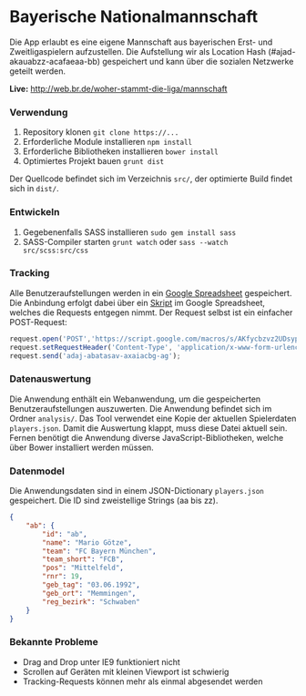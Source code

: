 # Bayerische Nationalmannschaft
Die App erlaubt es eine eigene Mannschaft aus bayerischen Erst- und Zweitligaspielern aufzustellen. Die Aufstellung wir als Location Hash (#ajad-akauabzz-acafaeaa-bb) gespeichert und kann über die sozialen Netzwerke geteilt werden.

**Live:** http://web.br.de/woher-stammt-die-liga/mannschaft

### Verwendung
1. Repository klonen `git clone https://...`
2. Erforderliche Module installieren `npm install`
3. Erforderliche Bibliotheken installieren `bower install`
4. Optimiertes Projekt bauen `grunt dist`

Der Quellcode befindet sich im Verzeichnis `src/`, der optimierte Build findet sich in `dist/`.

### Entwickeln
1. Gegebenenfalls SASS installieren `sudo gem install sass`
2. SASS-Compiler starten `grunt watch` oder `sass --watch src/scss:src/css`

### Tracking
Alle Benutzeraufstellungen werden in ein [Google Spreadsheet](https://docs.google.com/spreadsheets/d/1Flk6E-hy1aHmIno3nkp9n8f2eFBYu4E4Q1tRKCNBheI/) gespeichert. Die Anbindung erfolgt dabei über ein [Skript](https://mashe.hawksey.info/2014/07/google-sheets-as-a-database-insert-with-apps-script-using-postget-methods-with-ajax-example/) im Google Spreadsheet, welches die Requests entgegen nimmt. Der Request selbst ist ein einfacher POST-Request:

```javascript
request.open('POST','https://script.google.com/macros/s/AKfycbzvz2UDsyp6Iy7YMMVbbnUSKwfCsmrabnVBPlGscrz1STIfGEgE/exec', true);
request.setRequestHeader('Content-Type', 'application/x-www-form-urlencoded; charset=UTF-8');
request.send('adaj-abatasav-axaiacbg-ag');
```
### Datenauswertung
Die Anwendung enthält ein Webanwendung, um die gespeicherten Benutzeraufstellungen auszuwerten. Die Anwendung befindet sich im Ordner `analysis/`. Das Tool verwendet eine Kopie der aktuellen Spielerdaten `players.json`. Damit die Auswertung klappt, muss diese Datei aktuell sein. Fernen benötigt die Anwendung diverse JavaScript-Bibliotheken, welche über Bower installiert werden müssen. 

### Datenmodel
Die Anwendungsdaten sind in einem JSON-Dictionary `players.json` gespeichert. Die ID sind zweistellige Strings (aa bis zz). 

```json
{
    "ab": {
    	"id": "ab",
        "name": "Mario Götze",
        "team": "FC Bayern München",
        "team_short": "FCB",
        "pos": "Mittelfeld",
        "rnr": 19,
        "geb_tag": "03.06.1992",
        "geb_ort": "Memmingen",
        "reg_bezirk": "Schwaben"
    }
}
```

### Bekannte Probleme
- Drag and Drop unter IE9 funktioniert nicht
- Scrollen auf Geräten mit kleinen Viewport ist schwierig
- Tracking-Requests können mehr als einmal abgesendet werden
